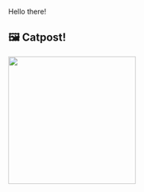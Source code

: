 Hello there!



## 🖼️ Catpost!

<sub>
    <img src="https://cdn2.thecatapi.com/images/IFXsxmXLm.jpg" height="256">
</sub>

